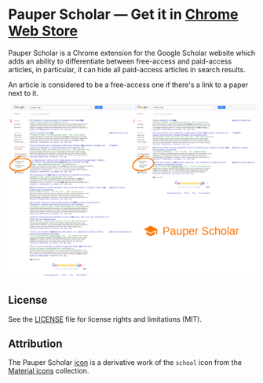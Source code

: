 # Pauper Scholar — Get it in [Chrome Web Store]

Pauper Scholar is a Chrome extension for the Google Scholar website which adds an ability to differentiate between free-access and paid-access articles, in particular, it can hide all paid-access articles in search results.

An article is considered to be a free-access one if there's a link to a paper next to it.

![Demonstration of the extension's work.](demo.png)

## License
See the [LICENSE](LICENSE.md) file for license rights and limitations (MIT).

## Attribution
The Pauper Scholar [icon](src/icon128.png) is a derivative work of the `school` icon from the [Material icons] collection.

   [Chrome Web Store]: <https://chrome.google.com/webstore/detail/pauper-scholar/lefjcofpdmkpcljipkgecoahabpkdjjg>
   [Inclusion#Indexing]: <https://scholar.google.com/intl/en/scholar/inclusion.html#indexing>
   [Material icons]: <https://design.google.com/icons/>

